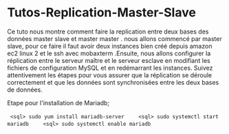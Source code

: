 # Tutos-Replication-Master-Slave
Ce tuto nous montre comment faire la replication entre deux bases des données master slave et master master . nous allons commencé par master slave, pour ce faire il faut avoir deux instances bien créé depuis amazon ec2 linux 2 et le ssh avec mobaxterm .Ensuite, nous allons configurer la réplication entre le serveur maître et le serveur esclave en modifiant les fichiers de configuration MySQL et en redémarrant les instances. Suivez attentivement les étapes pour vous assurer que la réplication se déroule correctement et que les données sont synchronisées entre les deux bases de données.

Etape pour l'installation de Mariadb;

` ` `<sql>
sudo yum install mariadb-server
` ` `
` ` `<sql>
sudo systemctl start mariadb
` ` `
` ` `<sql>
sudo systemctl enable mariadb
` ` `
